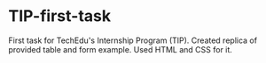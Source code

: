 # TIP-first-task
First task for TechEdu's Internship Program (TIP).
Created replica of provided table and form example.
Used HTML and CSS for it.
